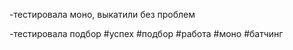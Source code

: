 -тестировала моно, выкатили без проблем

-тестировала подбор
 #успех #подбор #работа #моно #батчинг 
